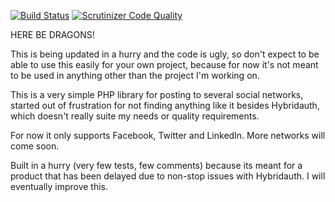 [![Build Status](https://travis-ci.org/borfast/socializr.svg?branch=master)](https://travis-ci.org/borfast/socializr)
[![Scrutinizer Code Quality](https://scrutinizer-ci.com/g/borfast/socializr/badges/quality-score.png?b=master)](https://scrutinizer-ci.com/g/borfast/socializr/?branch=master)

HERE BE DRAGONS!

This is being updated in a hurry and the code is ugly, so don't expect to be
able to use this easily for your own project, because for now it's not meant to
be used in anything other than the project I'm working on.

This is a very simple PHP library for posting to several social networks, started out
of frustration for not finding anything like it besides Hybridauth, which
doesn't really suite my needs or quality requirements.

For now it only supports Facebook, Twitter and LinkedIn. More networks will come soon.

Built in a hurry (very few tests, few comments) because its meant for a product
that has been delayed due to non-stop issues with Hybridauth. I will eventually
improve this.
